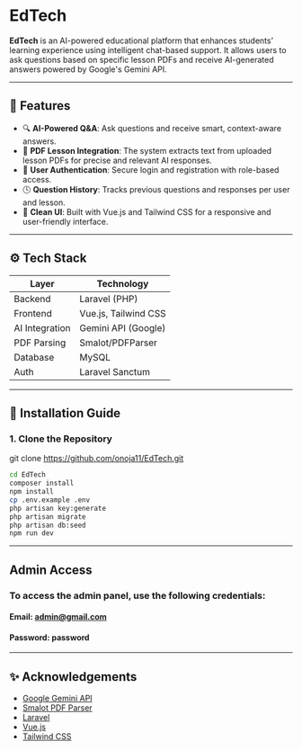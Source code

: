 # EdTech

**EdTech** is an AI-powered educational platform that enhances students’ learning experience using intelligent chat-based support. It allows users to ask questions based on specific lesson PDFs and receive AI-generated answers powered by Google's Gemini API.

---

## 🧠 Features

- 🔍 **AI-Powered Q&A**: Ask questions and receive smart, context-aware answers.
- 📄 **PDF Lesson Integration**: The system extracts text from uploaded lesson PDFs for precise and relevant AI responses.
- 👤 **User Authentication**: Secure login and registration with role-based access.
- 🕓 **Question History**: Tracks previous questions and responses per user and lesson.
- 🎨 **Clean UI**: Built with Vue.js and Tailwind CSS for a responsive and user-friendly interface.

---

## ⚙️ Tech Stack

| Layer         | Technology           |
|---------------|----------------------|
| Backend       | Laravel (PHP)        |
| Frontend      | Vue.js, Tailwind CSS |
| AI Integration| Gemini API (Google)  |
| PDF Parsing   | Smalot/PDFParser     |
| Database      | MySQL                |
| Auth          | Laravel Sanctum      |

---

## 🚀 Installation Guide

### 1. Clone the Repository
git clone https://github.com/onoja11/EdTech.git
```bash
cd EdTech
composer install
npm install
cp .env.example .env
php artisan key:generate
php artisan migrate
php artisan db:seed
npm run dev

```

---

##  Admin Access

### To access the admin panel, use the following credentials:
#### Email: admin@gmail.com
#### Password: password

---
## ✨ Acknowledgements

- [Google Gemini API](https://ai.google.dev/gemini-api/docs)
- [Smalot PDF Parser](https://github.com/smalot/pdfparser)
- [Laravel](https://laravel.com/)
- [Vue.js](https://vuejs.org/)
- [Tailwind CSS](https://tailwindcss.com/)



